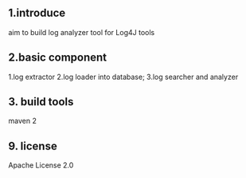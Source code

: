 ## 1.introduce
aim to build log analyzer tool for Log4J tools


##  2.basic component
1.log extractor
2.log loader into database;
3.log searcher and analyzer


## 3. build tools
maven 2


##  9. license
Apache License 2.0